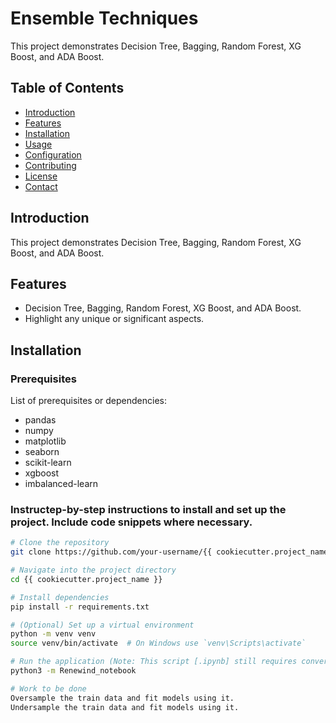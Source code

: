 # Ensemble Techniques

This project demonstrates Decision Tree, Bagging, Random Forest, XG Boost, and ADA Boost. 


## Table of Contents

- [Introduction](#introduction)
- [Features](#features)
- [Installation](#installation)
- [Usage](#usage)
- [Configuration](#configuration)
- [Contributing](#contributing)
- [License](#license)
- [Contact](#contact)

## Introduction

This project demonstrates Decision Tree, Bagging, Random Forest, XG Boost, and ADA Boost.
## Features

- Decision Tree, Bagging, Random Forest, XG Boost, and ADA Boost.
- Highlight any unique or significant aspects.

## Installation

### Prerequisites

List of prerequisites or dependencies:
+ pandas
+ numpy
+ matplotlib
+ seaborn
+ scikit-learn
+ xgboost
+ imbalanced-learn

### Instructep-by-step instructions to install and set up the project. Include code snippets where necessary.

```bash
# Clone the repository
git clone https://github.com/your-username/{{ cookiecutter.project_name }}.git

# Navigate into the project directory
cd {{ cookiecutter.project_name }}

# Install dependencies
pip install -r requirements.txt

# (Optional) Set up a virtual environment
python -m venv venv
source venv/bin/activate  # On Windows use `venv\Scripts\activate`

# Run the application (Note: This script [.ipynb] still requires conversion to a .pyc file)
python3 -m Renewind_notebook

# Work to be done
Oversample the train data and fit models using it.
Undersample the train data and fit models using it.
